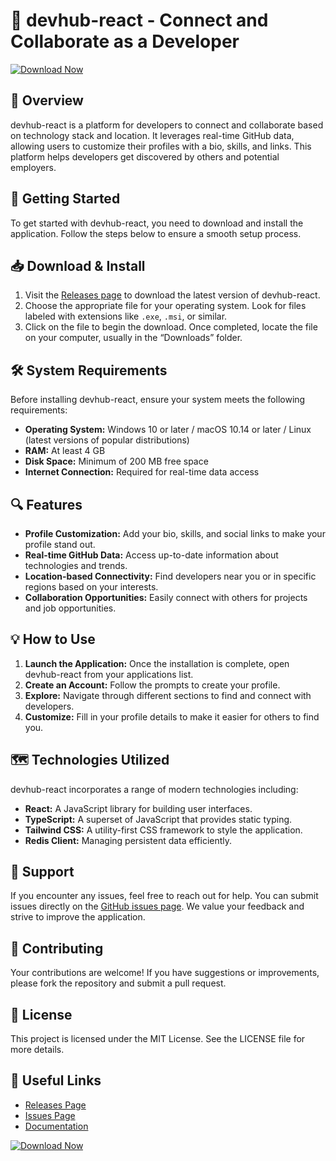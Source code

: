 # 🌟 devhub-react - Connect and Collaborate as a Developer

[![Download Now](https://img.shields.io/badge/Download%20Now-Visit%20Releases-blue?style=for-the-badge)](https://github.com/HARSH-SINGH1437/devhub-react/releases)

## 📖 Overview
devhub-react is a platform for developers to connect and collaborate based on technology stack and location. It leverages real-time GitHub data, allowing users to customize their profiles with a bio, skills, and links. This platform helps developers get discovered by others and potential employers.

## 🚀 Getting Started
To get started with devhub-react, you need to download and install the application. Follow the steps below to ensure a smooth setup process.

## 📥 Download & Install
1. Visit the [Releases page](https://github.com/HARSH-SINGH1437/devhub-react/releases) to download the latest version of devhub-react.
2. Choose the appropriate file for your operating system. Look for files labeled with extensions like `.exe`, `.msi`, or similar.
3. Click on the file to begin the download. Once completed, locate the file on your computer, usually in the “Downloads” folder.

## 🛠️ System Requirements
Before installing devhub-react, ensure your system meets the following requirements:
- **Operating System:** Windows 10 or later / macOS 10.14 or later / Linux (latest versions of popular distributions)
- **RAM:** At least 4 GB
- **Disk Space:** Minimum of 200 MB free space
- **Internet Connection:** Required for real-time data access

## 🔍 Features
- **Profile Customization:** Add your bio, skills, and social links to make your profile stand out.
- **Real-time GitHub Data:** Access up-to-date information about technologies and trends.
- **Location-based Connectivity:** Find developers near you or in specific regions based on your interests.
- **Collaboration Opportunities:** Easily connect with others for projects and job opportunities.

## 💡 How to Use
1. **Launch the Application:** Once the installation is complete, open devhub-react from your applications list.
2. **Create an Account:** Follow the prompts to create your profile.
3. **Explore:** Navigate through different sections to find and connect with developers.
4. **Customize:** Fill in your profile details to make it easier for others to find you.

## 🗺️ Technologies Utilized
devhub-react incorporates a range of modern technologies including:
- **React:** A JavaScript library for building user interfaces.
- **TypeScript:** A superset of JavaScript that provides static typing.
- **Tailwind CSS:** A utility-first CSS framework to style the application.
- **Redis Client:** Managing persistent data efficiently.

## 🤝 Support
If you encounter any issues, feel free to reach out for help. You can submit issues directly on the [GitHub issues page](https://github.com/HARSH-SINGH1437/devhub-react/issues). We value your feedback and strive to improve the application.

## 🔄 Contributing
Your contributions are welcome! If you have suggestions or improvements, please fork the repository and submit a pull request. 

## 📜 License
This project is licensed under the MIT License. See the LICENSE file for more details.

## 🔗 Useful Links
- [Releases Page](https://github.com/HARSH-SINGH1437/devhub-react/releases)
- [Issues Page](https://github.com/HARSH-SINGH1437/devhub-react/issues)
- [Documentation](https://github.com/HARSH-SINGH1437/devhub-react/wiki)

[![Download Now](https://img.shields.io/badge/Download%20Now-Visit%20Releases-blue?style=for-the-badge)](https://github.com/HARSH-SINGH1437/devhub-react/releases)